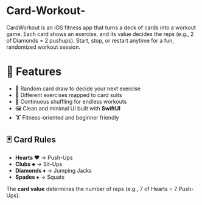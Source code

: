 # Card-Workout-
CardWorkout is an iOS fitness app that turns a deck of cards into a workout game. Each card shows an exercise, and its value decides the reps (e.g., 2 of Diamonds = 2 pushups). Start, stop, or restart anytime for a fun, randomized workout session.

# 📱 Features
- 🎴 Random card draw to decide your next exercise  
- 💪 Different exercises mapped to card suits  
- 🔄 Continuous shuffling for endless workouts  
- 🖼️ Clean and minimal UI built with **SwiftUI**  
- 🏋️ Fitness-oriented and beginner friendly  

## 🃏 Card Rules
- **Hearts ❤️** → Push-Ups  
- **Clubs ♣️** → Sit-Ups  
- **Diamonds ♦️** → Jumping Jacks  
- **Spades ♠️** → Squats  

The **card value** determines the number of reps (e.g., 7 of Hearts = 7 Push-Ups).  


